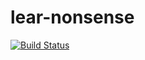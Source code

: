 # lear-nonsense
[![Build Status](https://secure.travis-ci.org/roylines/lear-nonsense.png)](http://travis-ci.org/roylines/lear-nonsense)
